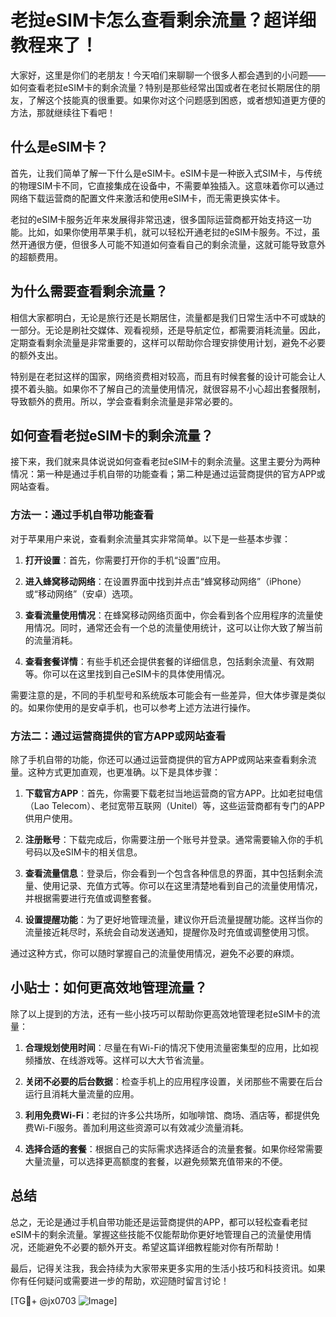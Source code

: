 # 老挝eSIM卡怎么查看剩余流量？超详细教程来了！

大家好，这里是你们的老朋友！今天咱们来聊聊一个很多人都会遇到的小问题——如何查看老挝eSIM卡的剩余流量？特别是那些经常出国或者在老挝长期居住的朋友，了解这个技能真的很重要。如果你对这个问题感到困惑，或者想知道更方便的方法，那就继续往下看吧！

## 什么是eSIM卡？

首先，让我们简单了解一下什么是eSIM卡。eSIM卡是一种嵌入式SIM卡，与传统的物理SIM卡不同，它直接集成在设备中，不需要单独插入。这意味着你可以通过网络下载运营商的配置文件来激活和使用eSIM卡，而无需更换实体卡。

老挝的eSIM卡服务近年来发展得非常迅速，很多国际运营商都开始支持这一功能。比如，如果你使用苹果手机，就可以轻松开通老挝的eSIM卡服务。不过，虽然开通很方便，但很多人可能不知道如何查看自己的剩余流量，这就可能导致意外的超额费用。

## 为什么需要查看剩余流量？

相信大家都明白，无论是旅行还是长期居住，流量都是我们日常生活中不可或缺的一部分。无论是刷社交媒体、观看视频，还是导航定位，都需要消耗流量。因此，定期查看剩余流量是非常重要的，这样可以帮助你合理安排使用计划，避免不必要的额外支出。

特别是在老挝这样的国家，网络资费相对较高，而且有时候套餐的设计可能会让人摸不着头脑。如果你不了解自己的流量使用情况，就很容易不小心超出套餐限制，导致额外的费用。所以，学会查看剩余流量是非常必要的。

## 如何查看老挝eSIM卡的剩余流量？

接下来，我们就来具体说说如何查看老挝eSIM卡的剩余流量。这里主要分为两种情况：第一种是通过手机自带的功能查看；第二种是通过运营商提供的官方APP或网站查看。

### 方法一：通过手机自带功能查看

对于苹果用户来说，查看剩余流量其实非常简单。以下是一些基本步骤：

1. **打开设置**：首先，你需要打开你的手机“设置”应用。
   
2. **进入蜂窝移动网络**：在设置界面中找到并点击“蜂窝移动网络”（iPhone）或“移动网络”（安卓）选项。

3. **查看流量使用情况**：在蜂窝移动网络页面中，你会看到各个应用程序的流量使用情况。同时，通常还会有一个总的流量使用统计，这可以让你大致了解当前的流量消耗。

4. **查看套餐详情**：有些手机还会提供套餐的详细信息，包括剩余流量、有效期等。你可以在这里找到自己eSIM卡的具体使用情况。

需要注意的是，不同的手机型号和系统版本可能会有一些差异，但大体步骤是类似的。如果你使用的是安卓手机，也可以参考上述方法进行操作。

### 方法二：通过运营商提供的官方APP或网站查看

除了手机自带的功能，你还可以通过运营商提供的官方APP或网站来查看剩余流量。这种方式更加直观，也更准确。以下是具体步骤：

1. **下载官方APP**：首先，你需要下载老挝当地运营商的官方APP。比如老挝电信（Lao Telecom）、老挝宽带互联网（Unitel）等，这些运营商都有专门的APP供用户使用。

2. **注册账号**：下载完成后，你需要注册一个账号并登录。通常需要输入你的手机号码以及eSIM卡的相关信息。

3. **查看流量信息**：登录后，你会看到一个包含各种信息的界面，其中包括剩余流量、使用记录、充值方式等。你可以在这里清楚地看到自己的流量使用情况，并根据需要进行充值或调整套餐。

4. **设置提醒功能**：为了更好地管理流量，建议你开启流量提醒功能。这样当你的流量接近耗尽时，系统会自动发送通知，提醒你及时充值或调整使用习惯。

通过这种方式，你可以随时掌握自己的流量使用情况，避免不必要的麻烦。

## 小贴士：如何更高效地管理流量？

除了以上提到的方法，还有一些小技巧可以帮助你更高效地管理老挝eSIM卡的流量：

1. **合理规划使用时间**：尽量在有Wi-Fi的情况下使用流量密集型的应用，比如视频播放、在线游戏等。这样可以大大节省流量。

2. **关闭不必要的后台数据**：检查手机上的应用程序设置，关闭那些不需要在后台运行且消耗大量流量的应用。

3. **利用免费Wi-Fi**：老挝的许多公共场所，如咖啡馆、商场、酒店等，都提供免费Wi-Fi服务。善加利用这些资源可以有效减少流量消耗。

4. **选择合适的套餐**：根据自己的实际需求选择适合的流量套餐。如果你经常需要大量流量，可以选择更高额度的套餐，以避免频繁充值带来的不便。

## 总结

总之，无论是通过手机自带功能还是运营商提供的APP，都可以轻松查看老挝eSIM卡的剩余流量。掌握这些技能不仅能帮助你更好地管理自己的流量使用情况，还能避免不必要的额外开支。希望这篇详细教程能对你有所帮助！

最后，记得关注我，我会持续为大家带来更多实用的生活小技巧和科技资讯。如果你有任何疑问或需要进一步的帮助，欢迎随时留言讨论！

[TG💪+ @jx0703 ![Image](https://github.com/user-attachments/assets/dbca1d08-cadb-493c-b0ec-ad6f7a83f270)]